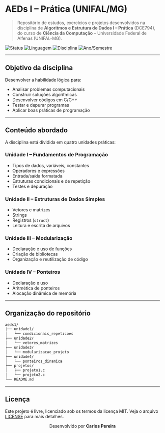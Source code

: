 # AEDs I – Prática (UNIFAL/MG)

> Repositório de estudos, exercícios e projetos desenvolvidos na disciplina de **Algoritmos e Estrutura de Dados I – Prática** (DCE794), do curso de **Ciência da Computação** – Universidade Federal de Alfenas (UNIFAL-MG).

![Status](https://img.shields.io/badge/status-em%20desenvolvimento-yellow)
![Linguagem](https://img.shields.io/badge/Linguagem-C/C++-blue)
![Disciplina](https://img.shields.io/badge/Disciplina-AEDs%20I%20Pr%C3%A1tica-orange)
![Ano/Semestre](https://img.shields.io/badge/2025-1%C2%BA%20semestre-brightgreen)

---

## Objetivo da disciplina

Desenvolver a habilidade lógica para:

- Analisar problemas computacionais
- Construir soluções algorítmicas
- Desenvolver códigos em C/C++
- Testar e depurar programas
- Aplicar boas práticas de programação

---

## Conteúdo abordado

A disciplina está dividida em quatro unidades práticas:

### **Unidade I – Fundamentos de Programação**
- Tipos de dados, variáveis, constantes
- Operadores e expressões
- Entrada/saída formatada
- Estruturas condicionais e de repetição
- Testes e depuração

### **Unidade II – Estruturas de Dados Simples**
- Vetores e matrizes
- Strings
- Registros (`struct`)
- Leitura e escrita de arquivos

### **Unidade III – Modularização**
- Declaração e uso de funções
- Criação de bibliotecas
- Organização e reutilização de código

### **Unidade IV – Ponteiros**
- Declaração e uso
- Aritmética de ponteiros
- Alocação dinâmica de memória

---

## Organização do repositório

```bash
aeds1/
├── unidade1/
│   └── condicionais_repeticoes
├── unidade2/
│   └── vetores_matrizes
├── unidade3/
│   └── modularizacao_projeto
├── unidade4/
│   └── ponteiros_dinamica
├── projetos/
│   ├── projeto1.c
│   └── projeto2.c
└── README.md
```

---

## Licença

Este projeto é livre, licenciado sob os termos da licença MIT. Veja o arquivo [LICENSE](LICENSE) para mais detalhes.

<div align="center">
  <p></p>
  <p>Desenvolvido por <strong>Carlos Pereira</strong></p>
</div>

